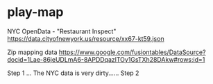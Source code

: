 # play-map

NYC OpenData - "Restaurant Inspect"
https://data.cityofnewyork.us/resource/xx67-kt59.json

Zip mapping data
https://www.google.com/fusiontables/DataSource?docid=1Lae-86jeUDLmA6-8APDDqazlTOy1GsTXh28DAkw#rows:id=1

Step 1 ... The NYC data is very dirty......
Step 2

